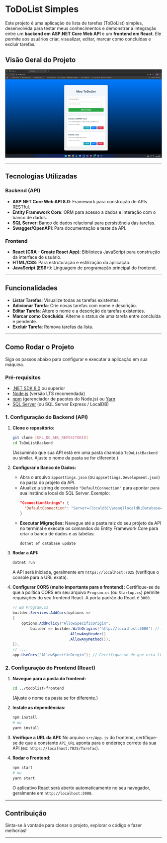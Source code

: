 
# ToDoList Simples

Este projeto é uma aplicação de lista de tarefas (ToDoList) simples, desenvolvida para testar meus conhecimentos e demonstrar a integração entre um **backend em ASP.NET Core Web API** e um **frontend em React**. Ele permite aos usuários criar, visualizar, editar, marcar como concluídas e excluir tarefas.

## Visão Geral do Projeto

![Screenshot da Aplicação ToDoList](todolist-frontend/assets/screenshot.png)

-----

## Tecnologias Utilizadas

### Backend (API)

  * **ASP.NET Core Web API 8.0**: Framework para construção de APIs RESTful.
  * **Entity Framework Core**: ORM para acesso a dados e interação com o banco de dados.
  * **SQL Server**: Banco de dados relacional para persistência das tarefas.
  * **Swagger/OpenAPI**: Para documentação e teste da API.

### Frontend

  * **React (CRA - Create React App)**: Biblioteca JavaScript para construção da interface do usuário.
  * **HTML/CSS**: Para estruturação e estilização da aplicação.
  * **JavaScript (ES6+)**: Linguagem de programação principal do frontend.

-----

## Funcionalidades

  * **Listar Tarefas**: Visualize todas as tarefas existentes.
  * **Adicionar Tarefa**: Crie novas tarefas com nome e descrição.
  * **Editar Tarefa**: Altere o nome e a descrição de tarefas existentes.
  * **Marcar como Concluída**: Alterne o status de uma tarefa entre concluída e pendente.
  * **Excluir Tarefa**: Remova tarefas da lista.

-----

## Como Rodar o Projeto

Siga os passos abaixo para configurar e executar a aplicação em sua máquina.

### Pré-requisitos

  * [.NET SDK 8.0](https://dotnet.microsoft.com/download/dotnet/8.0) ou superior
  * [Node.js](https://nodejs.org/) (versão LTS recomendada)
  * [npm](https://www.npmjs.com/) (gerenciador de pacotes do Node.js) ou [Yarn](https://yarnpkg.com/)
  * [SQL Server](https://www.microsoft.com/pt-br/sql-server/sql-server-downloads) (ou SQL Server Express / LocalDB)

### 1\. Configuração do Backend (API)

1.  **Clone o repositório:**

    ```bash
    git clone [URL_DO_SEU_REPOSITORIO]
    cd ToDoListBackend
    ```

    (Assumindo que sua API está em uma pasta chamada `ToDoListBackend` ou similar. Ajuste o nome da pasta se for diferente.)

2.  **Configurar o Banco de Dados:**

      * Abra o arquivo `appsettings.json` (ou `appsettings.Development.json`) na pasta do projeto da API.
      * Atualize a string de conexão `"DefaultConnection"` para apontar para sua instância local do SQL Server. Exemplo:
        ```json
        "ConnectionStrings": {
          "DefaultConnection": "Server=(localdb)\\mssqllocaldb;Database=ToDoListDb;Trusted_Connection=True;MultipleActiveResultSets=true"
        }
        ```
      * **Executar Migrações:** Navegue até a pasta raiz do seu projeto da API no terminal e execute os comandos do Entity Framework Core para criar o banco de dados e as tabelas:
        ```bash
        dotnet ef database update
        ```

3.  **Rodar a API:**

    ```bash
    dotnet run
    ```

    A API será iniciada, geralmente em `https://localhost:7025` (verifique o console para a URL exata).

4.  **Configurar CORS (muito importante para o frontend):**
    Certifique-se de que a política CORS em seu arquivo `Program.cs` (ou `Startup.cs`) permite requisições do seu frontend React. A porta padrão do React é `3000`.

    ```csharp
    // Em Program.cs
    builder.Services.AddCors(options =>
    {
        options.AddPolicy("AllowSpecificOrigin",
            builder => builder.WithOrigins("http://localhost:3000") // A porta padrão do React
                             .AllowAnyHeader()
                             .AllowAnyMethod());
    });
    // ...
    app.UseCors("AllowSpecificOrigin"); // Certifique-se de que esta linha esteja ANTES de app.UseAuthorization() e app.MapControllers();
    ```

### 2\. Configuração do Frontend (React)

1.  **Navegue para a pasta do frontend:**

    ```bash
    cd ../todolist-frontend
    ```

    (Ajuste o nome da pasta se for diferente.)

2.  **Instale as dependências:**

    ```bash
    npm install
    # ou
    yarn install
    ```

3.  **Verifique a URL da API:**
    No arquivo `src/App.js` do frontend, certifique-se de que a constante `API_URL` aponta para o endereço correto da sua API (ex: `https://localhost:7025/Tarefas`).

4.  **Rodar o Frontend:**

    ```bash
    npm start
    # ou
    yarn start
    ```

    O aplicativo React será aberto automaticamente no seu navegador, geralmente em `http://localhost:3000`.

-----

## Contribuição

Sinta-se à vontade para clonar o projeto, explorar o código e fazer melhorias\!

-----
